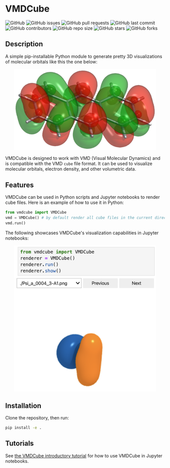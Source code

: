 # VMDCube

![GitHub](https://img.shields.io/github/license/fevangelista/vmdcube)
![GitHub issues](https://img.shields.io/github/issues/fevangelista/vmdcube)
![GitHub pull requests](https://img.shields.io/github/issues-pr/fevangelista/vmdcube)
![GitHub last commit](https://img.shields.io/github/last-commit/fevangelista/vmdcube)
![GitHub contributors](https://img.shields.io/github/contributors/fevangelista/vmdcube)
![GitHub repo size](https://img.shields.io/github/repo-size/fevangelista/vmdcube)
![GitHub stars](https://img.shields.io/github/stars/fevangelista/vmdcube)
![GitHub forks](https://img.shields.io/github/forks/fevangelista/vmdcube)

## Description

A simple pip-installable Python module to generate pretty 3D visualizations of molecular orbitals like this the one below:

<center>
<img src="title.png" alt="VMDCube Header" width="450"/>
</center>

VMDCube is designed to work with VMD (Visual Molecular Dynamics) and is compatible with the VMD `cube` file format. It can be used to visualize molecular orbitals, electron density, and other volumetric data.

## Features

VMDCube can be used in Python scripts and Jupyter notebooks to render cube files. Here is an example of how to use it in Python:

```python
from vmdcube import VMDCube
vmd = VMDCube() # by default render all cube files in the current directory
vmd.run()
```

The following showcases VMDCube's visualization capabilities in Jupyter notebooks:

<center>
<img src="example.png" alt="Example Visualization" width="450"/>
</center>

## Installation

Clone the repository, then run:

```bash
pip install -e .
```

## Tutorials

See [the VMDCube introductory tutorial](tutorials/vmdcube_tutorial.ipynb) for how to use VMDCube in Jupyter notebooks.
